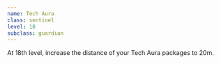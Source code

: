 ```yaml
---
name: Tech Aura
class: sentinel
level: 18
subclass: guardian
---
```

At 18th level, increase the distance of your Tech Aura packages to 20m.

